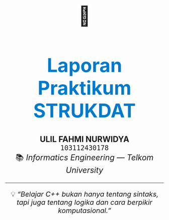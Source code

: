 <p align="center">
  <span style="font-size:60px;">🚀</span>
</p>

<h1 align="center" style="font-size:60px; color:#007ACC;">
  Laporan Praktikum STRUKDAT
</h1>

<p align="center" style="font-size:25px;">
  <strong>ULIL FAHMI NURWIDYA</strong><br>
  <code>103112430178</code><br>
  📚 <em>Informatics Engineering — Telkom University</em>
</p>

<hr>

<p align="center" style="font-size:22px;">
  💡 <i>“Belajar C++ bukan hanya tentang sintaks, tapi juga tentang logika dan cara berpikir komputasional.”</i>
</p>
